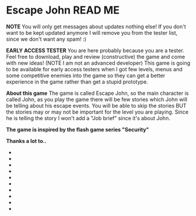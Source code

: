 Escape John **READ ME**
===========

**NOTE** 
You will only get messages about updates nothing else! If you don't want to be kept updated anymore I will remove you from the tester list, since we don't want any spam! :)


**EARLY ACCESS TESTER** 
You are here probably because you are a tester. Feel free to download, play and review (constructive) the game and come with new ideas! (NOTE I am not an advanced developer)
This game is going to be available for early access testers when I got few levels, menus and some competitive enemies into the game so they can get a better experience in the game rather than get a stupid prototype.

**About this game** 
 The game is called Escape John, so the main character is called John, as you play the game there will be few stories which John will be telling about his escape events. You will be able to skip the stories BUT the stories may or may not be important for the level you are playing. Since he is telling the story I won't add a "Job brief" since it's about John.

**The game is inspired by the flash game series "Security"**

**Thanks a lot to..**

-
-
-
-
-
-
-
-
-
-
